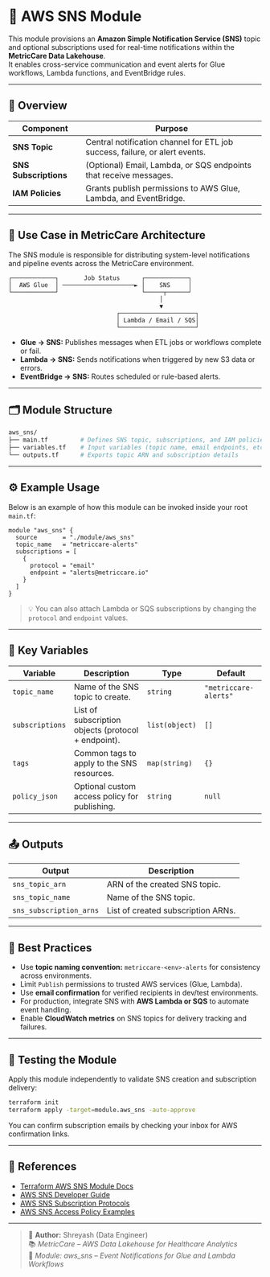 # 🔔 AWS SNS Module

This module provisions an **Amazon Simple Notification Service (SNS)** topic and optional subscriptions used for real-time notifications within the **MetricCare Data Lakehouse**.  
It enables cross-service communication and event alerts for Glue workflows, Lambda functions, and EventBridge rules.

---

## 📖 Overview

| Component | Purpose |
|------------|----------|
| **SNS Topic** | Central notification channel for ETL job success, failure, or alert events. |
| **SNS Subscriptions** | (Optional) Email, Lambda, or SQS endpoints that receive messages. |
| **IAM Policies** | Grants publish permissions to AWS Glue, Lambda, and EventBridge. |

---

## 🧩 Use Case in MetricCare Architecture

The SNS module is responsible for distributing system-level notifications and pipeline events across the MetricCare environment.

```
┌────────────┐       Job Status      ┌────────────┐
│  AWS Glue  │ ────────────────────► │    SNS     │
└────────────┘                       └─────┬──────┘
                                          │
                                          ▼
                              ┌─────────────────────┐
                              │ Lambda / Email / SQS│
                              └─────────────────────┘
```

- **Glue → SNS:** Publishes messages when ETL jobs or workflows complete or fail.  
- **Lambda → SNS:** Sends notifications when triggered by new S3 data or errors.  
- **EventBridge → SNS:** Routes scheduled or rule-based alerts.

---

## 🗂️ Module Structure

```bash
aws_sns/
├── main.tf         # Defines SNS topic, subscriptions, and IAM policies
├── variables.tf    # Input variables (topic name, email endpoints, etc.)
└── outputs.tf      # Exports topic ARN and subscription details
```

---

## ⚙️ Example Usage

Below is an example of how this module can be invoked inside your root `main.tf`:

```hcl
module "aws_sns" {
  source       = "./module/aws_sns"
  topic_name   = "metriccare-alerts"
  subscriptions = [
    {
      protocol = "email"
      endpoint = "alerts@metriccare.io"
    }
  ]
}
```

> 💡 You can also attach Lambda or SQS subscriptions by changing the `protocol` and `endpoint` values.

---

## 🔑 Key Variables

| Variable | Description | Type | Default |
|-----------|--------------|------|----------|
| `topic_name` | Name of the SNS topic to create. | `string` | `"metriccare-alerts"` |
| `subscriptions` | List of subscription objects (protocol + endpoint). | `list(object)` | `[]` |
| `tags` | Common tags to apply to the SNS resources. | `map(string)` | `{}` |
| `policy_json` | Optional custom access policy for publishing. | `string` | `null` |

---

## 📤 Outputs

| Output | Description |
|---------|--------------|
| `sns_topic_arn` | ARN of the created SNS topic. |
| `sns_topic_name` | Name of the SNS topic. |
| `sns_subscription_arns` | List of created subscription ARNs. |

---

## 🧠 Best Practices

- Use **topic naming convention:** `metriccare-<env>-alerts` for consistency across environments.  
- Limit `Publish` permissions to trusted AWS services (Glue, Lambda).  
- Use **email confirmation** for verified recipients in dev/test environments.  
- For production, integrate SNS with **AWS Lambda or SQS** to automate event handling.  
- Enable **CloudWatch metrics** on SNS topics for delivery tracking and failures.

---

## 🧩 Testing the Module

Apply this module independently to validate SNS creation and subscription delivery:

```bash
terraform init
terraform apply -target=module.aws_sns -auto-approve
```

You can confirm subscription emails by checking your inbox for AWS confirmation links.

---

## 🔗 References

- [Terraform AWS SNS Module Docs](https://registry.terraform.io/providers/hashicorp/aws/latest/docs/resources/sns_topic)  
- [AWS SNS Developer Guide](https://docs.aws.amazon.com/sns/latest/dg/welcome.html)  
- [AWS SNS Subscription Protocols](https://docs.aws.amazon.com/sns/latest/dg/sns-delivery-protocols.html)  
- [AWS SNS Access Policy Examples](https://docs.aws.amazon.com/sns/latest/dg/sns-access-policy-use-cases.html)

---

> 🧱 **Author:** Shreyash (Data Engineer)  
> 📚 *MetricCare – AWS Data Lakehouse for Healthcare Analytics*  
> 🔗 *Module: aws_sns – Event Notifications for Glue and Lambda Workflows*
